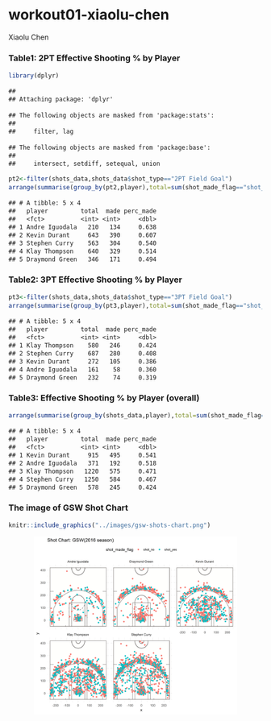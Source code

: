 workout01-xiaolu-chen
================
Xiaolu Chen

### Table1: 2PT Effective Shooting % by Player

``` r
library(dplyr)
```

    ## 
    ## Attaching package: 'dplyr'

    ## The following objects are masked from 'package:stats':
    ## 
    ##     filter, lag

    ## The following objects are masked from 'package:base':
    ## 
    ##     intersect, setdiff, setequal, union

``` r
pt2<-filter(shots_data,shots_data$shot_type=="2PT Field Goal")
arrange(summarise(group_by(pt2,player),total=sum(shot_made_flag=="shot_yes"|shot_made_flag=="shot_no"),made=sum(shot_made_flag=="shot_yes"),perc_made=made/total),desc(perc_made))
```

    ## # A tibble: 5 x 4
    ##   player         total  made perc_made
    ##   <fct>          <int> <int>     <dbl>
    ## 1 Andre Iguodala   210   134     0.638
    ## 2 Kevin Durant     643   390     0.607
    ## 3 Stephen Curry    563   304     0.540
    ## 4 Klay Thompson    640   329     0.514
    ## 5 Draymond Green   346   171     0.494

### Table2: 3PT Effective Shooting % by Player

``` r
pt3<-filter(shots_data,shots_data$shot_type=="3PT Field Goal")
arrange(summarise(group_by(pt3,player),total=sum(shot_made_flag=="shot_yes"|shot_made_flag=="shot_no"),made=sum(shot_made_flag=="shot_yes"),perc_made=made/total),desc(perc_made))
```

    ## # A tibble: 5 x 4
    ##   player         total  made perc_made
    ##   <fct>          <int> <int>     <dbl>
    ## 1 Klay Thompson    580   246     0.424
    ## 2 Stephen Curry    687   280     0.408
    ## 3 Kevin Durant     272   105     0.386
    ## 4 Andre Iguodala   161    58     0.360
    ## 5 Draymond Green   232    74     0.319

### Table3: Effective Shooting % by Player (overall)

``` r
arrange(summarise(group_by(shots_data,player),total=sum(shot_made_flag=="shot_yes"|shot_made_flag=="shot_no"),made=sum(shot_made_flag=="shot_yes"),perc_made=made/total),desc(perc_made))
```

    ## # A tibble: 5 x 4
    ##   player         total  made perc_made
    ##   <fct>          <int> <int>     <dbl>
    ## 1 Kevin Durant     915   495     0.541
    ## 2 Andre Iguodala   371   192     0.518
    ## 3 Klay Thompson   1220   575     0.471
    ## 4 Stephen Curry   1250   584     0.467
    ## 5 Draymond Green   578   245     0.424

### The image of GSW Shot Chart

``` r
knitr::include_graphics("../images/gsw-shots-chart.png")
```

<img src="../images/gsw-shots-chart.png" width="80%" style="display: block; margin: auto;" />
